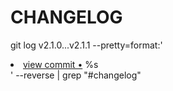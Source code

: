 # CHANGELOG
 
git log v2.1.0...v2.1.1 --pretty=format:'<li> <a href="http://github.com/jerel/<project>/commit/%H">view commit &bull;</a> %s</li> ' --reverse | grep "#changelog"
